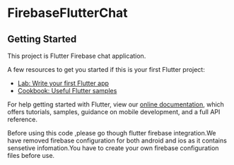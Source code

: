 # FirebaseFlutterChat


## Getting Started

This project is Flutter Firebase chat application.

A few resources to get you started if this is your first Flutter project:

- [Lab: Write your first Flutter app](https://flutter.io/docs/get-started/codelab)
- [Cookbook: Useful Flutter samples](https://flutter.io/docs/cookbook)

For help getting started with Flutter, view our 
[online documentation](https://flutter.io/docs), which offers tutorials, 
samples, guidance on mobile development, and a full API reference.



Before using this code ,please go though flutter firebase integration.We have removed firebase configuration for both android and ios as it contains sensetive infomation.You have to create your own firebase configuration files before use.
